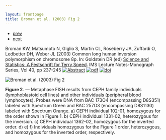 ```yaml
---

layout: frontpage
title: Broman et al. (2003) Fig 2
---
```

<div class="navbar">
  <div class="navbar-inner">
      <ul class="nav">
          <li><a href="preCCprob_tabS13.html">prev</a></li>
          <li><a href="interfer_fig1.html">next</a></li>
      </ul>
  </div>
</div>

Broman KW, Matsumoto N, Giglio S, Martin CL, Roseberry JA, Zuffardi O,
Ledbetter DH, Weber JL (2003) Common long human inversion polymorphism
on chromosome 8p.  In: Goldstein DR (ed)
[Science and Statistics: A Festschrift for Terry Speed](https://projecteuclid.org/euclid.lnms/1215091126).
IMS Lecture Notes-Monograph Series, Vol 40, pp 237-245
[![Abstract](../icons16/pubmed-icon.png)](https://www.biostat.wisc.edu/~kbroman/publications/inver_abstract.html)
[![pdf](../icons16/pdf-icon.png)](https://www.biostat.wisc.edu/~kbroman/publications/inversion.pdf)
[![doi](../icons16/doi-icon.png)](https://doi.org/10/c82jqz)

![Broman et al. (2003) Fig 2](../bigpublpics/inversion_fig2_lg.png)

**Figure 2**. &mdash; Metaphase FISH results from CEPH family individuals
(lymphoblastoid cell lines) and other individuals (peripheral blood
lymphocytes). Probes were DNA from BAC 173O4 (encompassing D8S351)
labeled with Spectrum Green and BAC 257O3 (encompassing D8S1130)
labeled with Spectrum Orange. a) CEPH individual 102-01, homozygous
for the order shown in Figure 1. b) CEPH individual 1331-02,
heterozygous for the inversion.  c) CEPH individual 1362-02,
homozygous for the inverted order. d) e) f) Individuals homozygous
for the Figure 1 order, heterozygous, and homozygous for the
inverted order, respectively.
